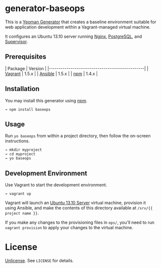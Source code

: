 # generator-baseops

This is a [Yeoman Generator](http://yeoman.io) that creates a baseline  environment suitable for web application development within a Vagrant-managed virtual machine.

It configures an Ubuntu 13.10 server running [Nginx](http://nginx.org), [PostgreSQL](http://www.postgresql.org/), and [Supervisor](http://supervisord.org/).

## Prerequisites

| Package                            	| Version |
|-------------------------------------------------|
| [Vagrant](http://vagrantup.com)    	| 1.5.x   |
| [Ansible](http://ansibleworks.com) 	| 1.5.x   |
| [npm](http://npmjs.org) 				 	| 1.4.x   |


## Installation

You may install this generator using [npm](https://www.npmjs.org/).

```
→ npm install baseops
```

## Usage

Run `yo baseops` from within a project directory, then follow the on-screen instructions.

```
→ mkdir myproject
→ cd myproject
→ yo baseops
```
## Development Environment

Use Vagrant to start the development environment.

```
→ vagrant up
```

Vagrant will launch an [Ubuntu 13.10 Server](http://www.ubuntu.com/server) virtual machine, provision it using Ansible, and make the contents of this directory available at `/srv/{{ project name }}`.

If you make any changes to the provisioning files in `ops/`, you'll need to run `vagrant provision` to apply your changes to the virtual machine.

# License

[Unlicense](http://unlicense.org/). See `LICENSE` for details.
